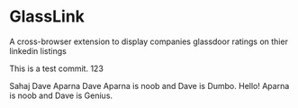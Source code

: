 # GlassLink

A cross-browser extension to display companies glassdoor ratings on thier linkedin listings

This is a test commit.
123

Sahaj Dave
Aparna Dave
Aparna is noob and Dave is Dumbo.
Hello!
Aparna is noob and Dave is Genius.
